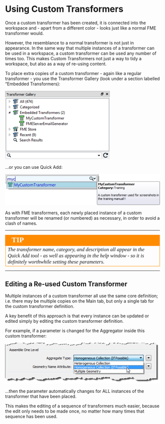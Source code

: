 # Using Custom Transformers #

Once a custom transformer has been created, it is connected into the workspace and - apart from a different color - looks just like a normal FME transformer would.

However, the resemblance to a normal transformer is not just in appearance. In the same way that multiple instances of a transformer can be used in a workspace, a custom transformer can be used any number of times too. This makes Custom Transformers not just a way to tidy a workspace, but also as a way of re-using content.

To place extra copies of a custom transformer - again like a regular transformer - you use the Transformer Gallery (look under a section labelled “Embedded Transformers):

![](./Images/Img3.09.CustomTransformersInGallery.png)

...or you can use Quick Add:

![](./Images/Img3.10.CustomTransformersQuickAdd.png)

As with FME transformers, each newly placed instance of a custom transformer will be renamed (or numbered) as necessary, in order to avoid a clash of names.

---

<!--Tip Section--> 

<table style="border-spacing: 0px">
<tr>
<td style="vertical-align:middle;background-color:darkorange;border: 2px solid darkorange">
<i class="fa fa-info-circle fa-lg fa-pull-left fa-fw" style="color:white;padding-right: 12px;vertical-align:text-top"></i>
<span style="color:white;font-size:x-large;font-weight: bold;font-family:serif">TIP</span>
</td>
</tr>

<tr>
<td style="border: 1px solid darkorange">
<span style="font-family:serif; font-style:italic; font-size:larger">
The transformer name, category, and description all appear in the Quick Add tool - as well as appearing in the help window - so it is definitely worthwhile setting these parameters.
</span>
</td>
</tr>
</table>

---

## Editing a Re-used Custom Transformer ##

Multiple instances of a custom transformer all use the same core definition; i.e. there may be multiple copies on the Main tab, but only a single tab for the custom transformer definition. 

A key benefit of this approach is that every instance can be updated or edited simply by editing the custom transformer definition.

For example, if a parameter is changed for the Aggregator inside this custom transformer:

![](./Images/Img3.11.ExampleParameterEdit.png)

...then the parameter automatically changes for ALL instances of the transformer that have been placed.

This makes the editing of a sequence of transformers much easier, because the edit only needs to be made once, no matter how many times that sequence has been used.
